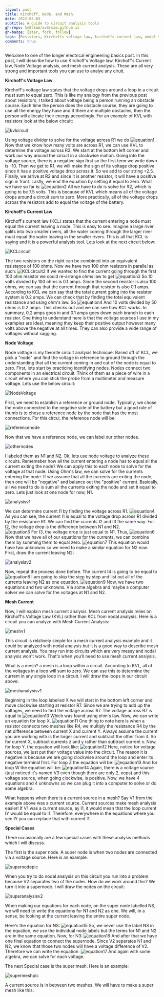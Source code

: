 ```yaml
---
layout: post
title: Kirchoff, Node, and Mesh
date: 2022-04-03
subtitle: A guide to circuit analysis tools
gh-repo: Av8rSam/av8rsam.github.io
gh-badge: [star, fork, follow]
tags: [Resistors, Kirchoffs voltage law, kirchoffs current law, nodal voltage analysis, mesh current analysis]
comments: true
---
```


Welcome to one of the longer electrical engineering basics post. In this post, I will describe how to use Kirchoff's Voltage law, Kirchoff's Current law, Node Voltage analysis, and mesh current analysis. These are all very strong and important tools you can use to analye any ciruit. 

**Kirchoff's Voltage Law**

Kirchoff's voltage law states that the voltage drops around a loop in a circuit must sum to equal zero. This is like my analogy from the previous post about resisitors, I talked about voltage being a person running an obstacle course. Each time the person does the obstacle course, they are going to use all the energy they have and if there are multiple obstacles, then the person will allocate their energy accordingly. 
For an example of KVL with resistors look at the below circuit:

![kvlcircuit](/assets/img/KVLcircuitpic.PNG)

Using voltage divider to solve for the voltage across R1 we do 
![equation1](https://latex.codecogs.com/png.image?\dpi{110}10*\frac{25}{100}&space;=&space;2.5&space;). Now that we know how many volts are across R1, we can use KVL to determine the voltage across R2. We start at the bottom left corner and work our way around the circuit in a clockwise motion. Going into the voltage source, there is a negative sign first so the first term we write down is -10. Then we get to R1, we will make the sign of its voltage drop positive since it has a positive voltage drop across it. So we add to our string +2.5. Finally, we arrive at R2 and since it is another resistor, it will have a positive sign in front.
Lastly, we end the equation by setting it equal to zero. What we have so far is: 
![equation2](https://latex.codecogs.com/png.image?\dpi{110}-10&space;&plus;&space;2.5&space;&plus;&space;R_2&space;=&space;0)
All we have to do is solve for R2, which is going to be 7.5 volts. This is because of KVL which means all of the voltage drops around a circuit sum to zero. More practically, all of the voltage drops across the resistors add to equal the voltage of the battery. 

**Kirchoff's Current Law**

Kirchoff's current law (KCL) states that the current entering a node must equal the current leaving a node. This is easy to see. Imagine a large river splits into two smaller rivers, all the water coming through the larger river must equal the water leaving in the smaller rivers. This is all that KCL is saying and it is a powerful analysis tool. Lets look at the next circuit below:

![KCLcircuit](/assets/img/KCLcircuitpic.PNG)

The two resistors on the right can be combined into an equivalent resistance of 100 ohms. Now we have two 100 ohm resistors in parallel as such:
![KCLcircuit2](/assets/img/KCLcircuit2pic.PNG)
If we wanted to find the current going through the first 100 ohm resistor we could re-arrange ohms law to get 
![equation3](https://latex.codecogs.com/svg.image?I&space;=&space;\frac{V}{R})
So 10 volts divided by 100 ohms is 0.1 amps. Since the second resistor is also 100 ohms, we can say that the current through that resistor is also 0.1 amps. According to KCL we can say that the total current going into the resistor system is 0.2 amps. We can check that by finding the total equivalent resistance and using ohm's law. So ![equation4](https://latex.codecogs.com/svg.image?\frac{1}{\frac{1}{100}&plus;\frac{1}{100}}&space;=&space;50) 
And 10 volts divided by 50 ohms is 0.2 amps. This checks out and we can see how KCL works. In summary, 0.2 amps goes in and 0.1 amps goes down each branch to each resistor. One thing to understand here is that the voltage sources I use in my examples are ideal, meaning they keep their positive output however many volts above the negative at all times. They can also provide a wide range of voltages without sagging. 

**Node Voltage**

Node voltage is my favorite circuit analysis technique. Based off of KCL, we pick a "node" and find the voltage in reference to ground through the understanding that all the current coming in and out of the node is equal to zero. First, lets start by practicing identifying nodes. Nodes connect two components in an electrical circuit. Think of them as a piece of wire in a circuit where you can stick the probe from a multimeter and measure voltage. Lets use the below circuit:

![NodeVoltage](/assets/img/NodeExamplePic.PNG)

First, we need to establish a reference or ground node. Typically, we chose the node connected to the negative side of the battery but a good rule of thumb is to chose a reference node by the node that has the most connections. For this circui, the reference node will be:

![referencenode](/assets/img/groundnode.jpg)

Now that we have a reference node, we can label our other nodes. 

![othernodes](/assets/img/othernodes.jpg)

I labeled them as N1 and N2. Ok, lets use node voltage to analyze these circuits. Rememeber how all the current entering a node has to equal all the current exiting the node? We can apply this to each node to solve for the voltage at that node. Using Ohm's law, we can solve for the currents entering the node. If we assume that all the currents are exiting the node, then one will be "negative" and balance out the "positive" current. Basically, all we need to do is sum all the currents exiting the node and set it equal to zero. Lets just look at one node for now, N1.

![analysisv1](/assets/img/analysisv1.jpg)

We can determine current I1 by finding the voltage across R1. 
![equation4](https://latex.codecogs.com/png.image?\dpi{110}I_1&space;=&space;\frac{N_1-V_1}{R_1})
As you can see, the current I1 is equal to the voltage drop across R1 divided by the resistance R1. We can find the currents I2 and I3 the same way. For I2, the voltage drop is the difference between N1 and N2.  
![equation5](https://latex.codecogs.com/png.image?\dpi{110}I_2&space;=&space;\frac{N_1-N_2}{R_2})
For I3, the voltage drop is just equal to N1. Thus, 
![equation6](https://latex.codecogs.com/png.image?\dpi{110}I_3&space;=&space;\frac{N_1}{R_3})
Now that we have all of our equations for the currents, we can combine them by summing them to equal zero. 
![equation7](https://latex.codecogs.com/png.image?\dpi{110}\frac{N_1-V_1}{R_1}&plus;\frac{N_1-N_2}{R_2}&plus;\frac{N_1}{R_3}=0)
This equation would have two unknowns so we need to make a similar equation for N2 now. First, draw the current leaving N2:

![analysisv2](/assets/img/analysisv2.jpg)

Now, repeat the process done before. The current I4 is going to be equal to 
![equation8](https://latex.codecogs.com/png.image?\dpi{110}I_4&space;=&space;\frac{N_2&space;-&space;N_1}{R_2})
I am going to skip the step by step and list out all of the currents leaving N2 as one equation.
![equation9](https://latex.codecogs.com/png.image?\dpi{110}\frac{N_2-N_1}{R_2}&plus;\frac{N_2}{R_4}&plus;\frac{N_2}{R_5&plus;R_6}=0)
Now, we have two equations and two unknowns. Via some algebra and maybe a computer solver we can solve for the voltages at N1 and N2.

**Mesh Current**

Now, I will explain mesh current analysis. Mesh current analysis relies on Kirchoff's Voltage Law (KVL) rather than KCL from nodal analysis. Here is a circuit you can analyze with Mesh Current Analysis:

![meshv1](/assets/img/meshexamplepic.PNG)

This circuit is relatively simple for a mesh current analysis example and it could be analyzed with nodal analysis but it is a good way to describe mesh current analysis. You may run into circuits which are very messy and nodal analysis won't work. That's when you'll need to use mesh current analysis. 

What is a mesh? a mesh is a loop within a circuit. According to KVL, all of the voltages in a loop will sum to zero. We can use this to determine the current in any single loop in a circuit. I will draw the loops in our circuit above:

![meshanalysisv1](/assets/img/meshanalysisv1.jpg)

Beginning in the loop labelled X we will start in the bottom left corner and move clockwise starting at resistor R7. Since we are trying to add up the voltages, we need to find the voltage across R7. The voltage across R7 is equal to 
![equation10](https://latex.codecogs.com/png.image?\dpi{110}I_x*R_7)
Which was found using ohm's law. Now, we can write an equation for loop X.
![equation11](https://latex.codecogs.com/png.image?\dpi{110}I_x(R_7)&plus;I_x(R_8)&plus;R_4(I_x-I_z)&plus;R_1(I_x-I_Y)=0)
One thing to note here is when a resistor connects two meshes like R4, we multiply the resistance R4 by the net difference between current X and current Y. Always assume the current you are working with is the larger current and subtract the other from it. So for current X, subtract currents z and y rather than subtract current x. Now, for loop Y, the equation will look like:
![equation12](https://latex.codecogs.com/png.image?\dpi{110}-V_1&plus;R_1(I_Y-I_X)&plus;R_6(I_Y-I_W)=0)
Here, notice for voltage sources, we just put their voltage value into the circuit. The reason it is negative is because we are going clockwise around the loop and enter its negative terminal first. For loop Z the equation will be:
![equation13](https://latex.codecogs.com/png.image?\dpi{110}R_4(I_z-I_X)&plus;R_5(I_Z)&plus;R_2(I_Z)&plus;R_3(I_Z-I_W)=0)
And for loop W the equation will be:
![equation14](https://latex.codecogs.com/png.image?\dpi{110}R_6(I_W-I_Y)&plus;R_3(I_W-I_Z)&plus;V_3=0)
Again, there is a voltage source (just noticed it's named V3 even though there are only 2, oops) and this voltage source, when going clockwise, is positive. 
Now, we have 4 equations and 4 unknowns so we can plug it into a computer to solve or do some algebra. 

What happens when there is a current source in a mesh? Say V1 from the example above was a current source. Current sources make mesh analysis easier! If V1 was a current source, ay I1, it would mean that the loop current IY would be equal to I1. Therefore, everywhere in the equations where you see IY you can replace that with current I1. 

**Special Cases** 

There occasionally are a few special cases with these analysis methods which I will discuss.

The first is the super node. A super node is when two nodes are connected via a voltage source. Here is an example:

![supernodepic](/assets/img/supernodepic.PNG)

When you try to do nodal analysis on this circuit you run into a problem because V2 separates two of the nodes. How do we work around this? We turn it into a supernode. I will draw the nodes on the circuit:

![superanalysisv2](/assets/img/superanalysisv2.jpg)

When making our equations for each node, on the super node labelled NS, we will need to write the equations for N1 and N2 as one. We will, in a sense, be looking at the current leaving the entire super node.

Here's the equation for NS:
![equation15](https://latex.codecogs.com/png.image?\dpi{110}\frac{N_1-V_1}{R_1}&plus;\frac{N_1}{R_3}&plus;\frac{N_2}{R_4}&plus;\frac{N_2-N_3}{R_6}=0)
So, we never use the label NS in the equation, we use the individual node labels but the terms for N1 and N2 are in the same equation. Now, for N3:
![equation16](https://latex.codecogs.com/png.image?\dpi{110}\frac{N_3-N_2}{R_6}&plus;\frac{N_3}{R_5}=0)
And after that we have one final equation to connect the supernode. Since V2 separates N1 and N2, we know that those two nodes will have a voltage difference of V2. Therefore we can write the equation: 
![equation17](https://latex.codecogs.com/png.image?\dpi{110}N_1-N_2=V_2)
And again with some algebra, we can solve for each voltage.

The next Special case is the super mesh. Here is an example:

![supermeshpic](/assets/img/supermeshpic.PNG)

A current source is in between two meshes. We will have to make a super mesh like this:

